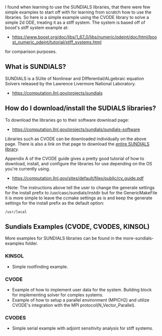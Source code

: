 I found when learning to use the SUNDIALS libraries, that there were few simple examples to start off with for learning from scratch how to use the libraries. So here is a simple example using the CVODE library to solve a simple 2d ODE, treating it as a stiff system. The system is based off of boost's stiff system example at:

 - https://www.boost.org/doc/libs/1_67_0/libs/numeric/odeint/doc/html/boost_numeric_odeint/tutorial/stiff_systems.html
 
for comparison purposes.

## What is SUNDIALS?

SUNDIALS is a SUite of Nonlinear and DIfferential/ALgebraic equation Solvers released by the Lawrence Livermore National Laboratory.

 - https://computation.llnl.gov/projects/sundials

## How do I download/install the SUDIALS libraries?

To download the libraries go to their software download page:

 - https://computation.llnl.gov/projects/sundials/sundials-software

Libraries such as CVODE can be downloaded individually on the above page. There is also a link on that page to download the [entire SUNDIALS library](https://computation.llnl.gov/projects/sundials/download/sundials-3.1.2.tar.gz).
 
Appendix A of the CVODE guide gives a pretty good tutorial of how to download, install, and configure the libraries for use depending on the OS you're currently using. 

 - https://computation.llnl.gov/sites/default/files/public/cv_guide.pdf
 
*Note: The instructions above tell the user to change the generate settings for the install prefix to /usr/casc/sundials/instdir but for the GenericMakeFile it is more simple to leave the ccmake settings as is and keep the generate settings for the install prefix as the default option:

```
/usr/local
```

## Sundials Examples (CVODE, CVODES, KINSOL)

More examples for SUNDIALS libraries can be found in the more-sundials-examples folder.

### KINSOL

 - Simple rootfinding example.

### CVODE

 - Example of how to implement user data for the system. Building block for implementing solver for complex systems. 
 - Example of how to setup a parallel environment (MPICH2) and utilize CVODE's integration with the MPI protocol(N_Vector_Parallel).

### CVODES

 - Simple serial example with adjoint sensitivity analysis for stiff systems. 

